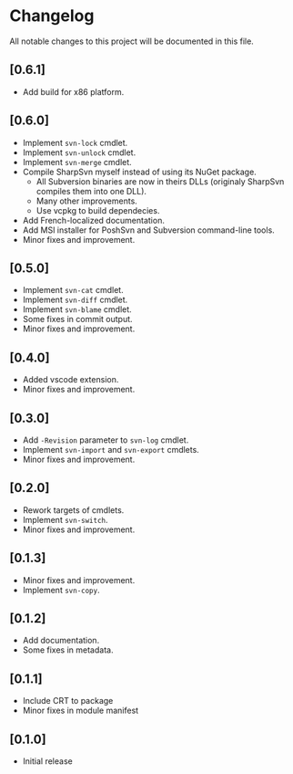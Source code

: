 # Changelog

All notable changes to this project will be documented in this file.

## [0.6.1]

- Add build for x86 platform.

## [0.6.0]

- Implement `svn-lock` cmdlet.
- Implement `svn-unlock` cmdlet.
- Implement `svn-merge` cmdlet.
- Compile SharpSvn myself instead of using its NuGet package.
  - All Subversion binaries are now in theirs DLLs (originaly SharpSvn compiles them into one DLL).
  - Many other improvements.
  - Use vcpkg to build dependecies.
- Add French-localized documentation.
- Add MSI installer for PoshSvn and Subversion command-line tools.
- Minor fixes and improvement.

## [0.5.0]

- Implement `svn-cat` cmdlet.
- Implement `svn-diff` cmdlet.
- Implement `svn-blame` cmdlet.
- Some fixes in commit output.
- Minor fixes and improvement.

## [0.4.0]

- Added vscode extension.
- Minor fixes and improvement.

## [0.3.0]

- Add `-Revision` parameter to `svn-log` cmdlet.
- Implement `svn-import` and `svn-export` cmdlets.
- Minor fixes and improvement.

## [0.2.0]

- Rework targets of cmdlets.
- Implement `svn-switch`.
- Minor fixes and improvement.

## [0.1.3]

- Minor fixes and improvement.
- Implement `svn-copy`.

## [0.1.2]

- Add documentation.
- Some fixes in metadata.

## [0.1.1]

- Include CRT to package
- Minor fixes in module manifest

## [0.1.0]

- Initial release
